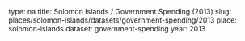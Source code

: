 type: na
title: Solomon Islands / Government Spending (2013)
slug: places/solomon-islands/datasets/government-spending/2013
place: solomon-islands
dataset: government-spending
year: 2013
